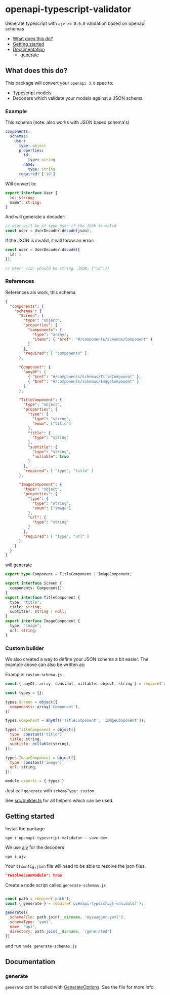 # openapi-typescript-validator
Generate typescript with `ajv >= 8.0.0` validation based on openapi schemas

- [What does this do?](#what-does-this-do)
- [Getting started](#getting-started)
- [Documentation](#documentation)
  - [generate](#generate)

## What does this do?

This package will convert your `openapi 3.0` spec to:
- Typescript models
- Decoders which validate your models against a JSON schema

### Example
This schema (note: also works with JSON based schema's)
```yaml
components:
  schemas:
    User:
      type: object
      properties:
        id:
          type: string
        name:
          type: string
      required: ['id']
```

Will convert to:

```typescript
export interface User {
  id: string;
  name?: string;
}
```

And will generate a decoder:

```typescript
// user will be of type User if the JSON is valid
const user = UserDecoder.decode(json);
```

If the JSON is invalid, it will throw an error:

```typescript
const user = UserDecoder.decode({
  id: 1
});

// User: /id: should be string. JSON: {"id":1}
```

### References
References als work, this schema

```json
{
  "components": {
    "schemas": {
      "Screen": {
        "type": "object",
        "properties": {
          "components": {
            "type": "array",
            "items": { "$ref": "#/components/schemas/Component" }
          }
        },
        "required": [ "components" ]
      },

      "Component": {
        "anyOf": [
          { "$ref": "#/components/schemas/TitleComponent" },
          { "$ref": "#/components/schemas/ImageComponent" }
        ]
      },

      "TitleComponent": {
        "type": "object",
        "properties": {
          "type": {
            "type": "string",
            "enum": ["title"]
          },
          "title": {
            "type": "string"
          },
          "subtitle": {
            "type": "string",
            "nullable": true
          }
        },
        "required": [ "type", "title" ]
      },

      "ImageComponent": {
        "type": "object",
        "properties": {
          "type": {
            "type": "string",
            "enum": ["image"]
          },
          "url": {
            "type": "string"
          }
        },
        "required": [ "type", "url" ]
      }
    }
  }
}
```

will generate

```typescript
export type Component = TitleComponent | ImageComponent;

export interface Screen {
  components: Component[];
}
export interface TitleComponent {
  type: "title";
  title: string;
  subtitle?: string | null;
}
export interface ImageComponent {
  type: "image";
  url: string;
}
```

### Custom builder

We also created a way to define your JSON schema a bit easier. The example above can also be written as:

Example: `custom-schema.js`
```javascript
const { anyOf, array, constant, nillable, object, string } = require('openapi-typescript-validator');

const types = {};

types.Screen = object({
  components: array('Component'),
})

types.Component = anyOf(['TitleComponent', 'ImageComponent']);

types.TitleComponent = object({
  type: constant('title'),
  title: string,
  subtitle: nillable(string),
});

types.ImageComponent = object({
  type: constant('image'),
  url: string,
});

module.exports = { types }
```

Just call `generate` with `schemaType: custom`.

See [src/builder.ts](src/builder.ts) for all helpers which can be used.

## Getting started

Install the package
```
npm i openapi-typescript-validator --save-dev
```

We use [ajv](https://github.com/ajv-validator/ajv) for the decoders
```
npm i ajv
```

Your `tsconfig.json` file will need to be able to resolve the json files.
```json
"resolveJsonModule": true
```

Create a node script called `generate-schemas.js`
```javascript

const path = require('path');
const { generate } = require('openapi-typescript-validator');

generate({
  schemaFile: path.join(__dirname, 'myswagger.yaml'),
  schemaType: 'yaml',
  name: 'api',
  directory: path.join(__dirname, '/generated')
})

```

and run `node generate-schemas.js`

## Documentation

### generate
`generate` can be called with [GenerateOptions](src/GenerateOptions.ts). See the file for more info.